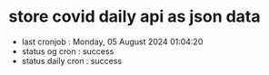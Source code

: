 # store covid daily api as json data

- last cronjob : Monday, 05 August 2024 01:04:20
- status og cron : success
- status daily cron : success
      
      